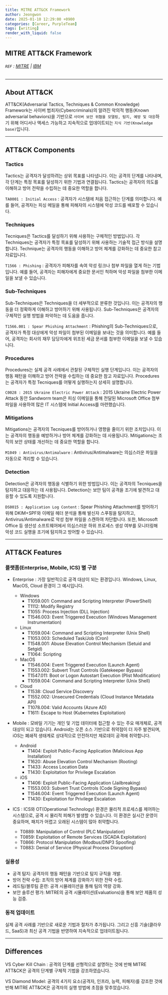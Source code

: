 ```yaml
---
title: MITRE ATT&CK Framework
author: Jeongwon
date: 2025-01-10 12:29:00 +0900
categories: [Career, PurpleTeam]
tags: [writing]
render_with_liquid: false
---
```

## MITRE ATT&CK Framework 

###### `REF` : [MITRE](https://attack.mitre.org/) | [IBM](https://www.ibm.com/think/topics/mitre-attack)

---
## About ATT&CK
 ATT&CK(Adversarial Tactics, Techniques & Common Knowledge) Framework는 사이버 범죄자(Cybercriminals)의 알려진 악의적 행동(Known adversarial behaviors)을 기반으로 `사이버 보안 위협을 모델링, 탐지, 예방 및 대응`하기 위해 어디서나 액세스 가능하고 지속적으로 업데이트되는 `지식 기반(Knowledge base)`입니다.

 
---
## ATT&CK Components


### Tactics
Tactics는 공격자가 달성하려는 상위 목표를 나타냅니다. 이는 공격의 단계를 나타내며, 각 단계는 특정 목표를 달성하기 위한 기법과 연결됩니다. Tactics는 공격자의 의도를 이해하고 방어 전략을 수립하는 데 중요한 역할을 합니다.

`TA0001 : Initial Access` : 공격자가 시스템에 처음 접근하는 단계를 의미합니다. 예를 들어, 공격자는 피싱 메일을 통해 피해자의 시스템에 악성 코드를 배포할 수 있습니다.


### Techniques
Tecniques은 Tactics를 달성하기 위해 사용하는 구체적인 방법입니다. 각 Techniques는 공격자가 특정 목표를 달성하기 위해 사용하는 기술적 접근 방식을 설명합니다. Technique는 공격자의 행동을 이해하고 방어 체계를 강화하는 데 중요한 참고 자료입니다.

`T1566 : Phishing` : 공격자가 피해자를 속여 악성 링크나 첨부 파일을 열게 하는 기법입니다. 예를 들어, 공격자는 피해자에게 중요한 문서인 척하며 악성 파일을 첨부한 이메일을 보낼 수 있습니다.


### Sub-Techniques
Sub-Techniques은 Techniques을 더 세부적으로 분류한 것입니다. 이는 공격자의 행동을 더 정확하게 이해하고 방어하기 위해 사용됩니다. Sub-Techniques은 공격자의 구체적인 실행 방법을 파악하는 데 도움을 줍니다.

`T1566.001 : Spear Phishing Attachment` : Phishing의 Sub-Techniques으로, 공격자가 특정 대상에게 악성 파일이 첨부된 이메일을 보내는 것을 의미합니다. 예를 들어, 공격자는 회사의 재무 담당자에게 위조된 세금 문서를 첨부한 이메일을 보낼 수 있습니다.


### Procedures
Procedures는 실제 공격 사례에서 관찰된 구체적인 실행 단계입니다. 이는 공격자의 행동 패턴을 이해하고 방어 전략을 수립하는 데 중요한 참고 자료입니다. Procedures는 공격자가 특정 Tecniques를 어떻게 실행하는지 상세히 설명합니다.

`C0028 : 2015 Ukraine Electric Power Attack` : 2015 Ukraine Electric Power Attack 동안 Sandworm team은 피싱 이메일을 통해 전달된 Microsoft Office 첨부 파일을 사용하여 많은 IT 시스템에 Initial Access를 마련했습니다. 


### Mitigations
Mitigations는 공격자의 Tecniques를 방어하거나 영향을 줄이기 위한 조치입니다. 이는 공격자의 행동을 예방하거나 방어 체계를 강화하는 데 사용됩니다. Mitigations는 조직의 보안 상태를 개선하는 데 중요한 역할을 합니다.

`M1049 : Antivirus/Antimalware` : Antivirus/Antimalware는 의심스러운 파일을 자동으로 격리할 수 있습니다.


### Detection
Detection은 공격자의 행동을 식별하기 위한 방법입니다. 이는 공격자의 Tecniques을 탐지하고 대응하는 데 사용됩니다. Detection는 보안 팀이 공격을 조기에 발견하고 대응할 수 있도록 지원합니다.

`DS0015 : Application Log Content` : Spear Phishing Attachment를 방어하기 위해 DKIM+SPF와 이메일 헤더 분석을 통해 발신자 스푸핑을 탐지하고, Antivirus/Antimalware로 악성 첨부 파일을 스캔하여 차단합니다. 또한, Microsoft Office 등 생산성 소프트웨어에서 의심스러운 하위 프로세스 생성 여부를 모니터링해 악성 코드 실행을 조기에 탐지하고 방어할 수 있습니다.

---
## ATT&CK Features

### 플랫폼(Enterprise, Mobile, ICS) 별 구분
-  Enterprise : 가장 일반적으로 공격 대상이 되는 환경입니다. Windows, Linux, MacOS, Cloud 환경이 그 예시입니다.
    - Windows
      - T1059.001: Command and Scripting Interpreter (PowerShell)
      - T1112: Modify Registry
      - T1055: Process Injection (DLL Injection)
      - T1546.003: Event Triggered Execution (Windows Management Instrumentation)
    - Linux
      - T1059.004: Command and Scripting Interpreter (Unix Shell)
      - T1053.003: Scheduled Task/Job (Cron)
      - T1548.001: Abuse Elevation Control Mechanism (Setuid and Setgid)
      - T1064: Scripting
    - MacOS
      - T1546.004: Event Triggered Execution (Launch Agent)
      - T1553.002: Subvert Trust Controls (Gatekeeper Bypass)
      - T1547.011: Boot or Logon Autostart Execution (Plist Modification)
      - T1059.004: Command and Scripting Interpreter (Unix Shell)
    - Cloud
      - T1538: Cloud Service Discovery
      - T1552.002: Unsecured Credentials (Cloud Instance Metadata API)
      - T1078.004: Valid Accounts (Azure AD)
      - T1611: Escape to Host (Kubernetes Exploitation)
    
  - Mobile : 모바일 기기는 개인 및 기업 데이터에 접근할 수 있는 주요 매개체로, 공격 대상이 되고 있습니다. Android는 오픈 소스 기반으로 취약점이 더 자주 발견되며, iOS는 폐쇄적 생태계로 상대적으로 안전하지만 제로데이 공격에 취약합니다.
    - Android
      - T1404: Exploit Public-Facing Application (Malicious App Installation)
      - T1620: Abuse Elevation Control Mechanism (Rooting)
      - T1433: Access Location Data
      - T1430: Exploitation for Privilege Escalation
    - iOS
      - T1406: Exploit Public-Facing Application (Jailbreaking)
      - T1553.003: Subvert Trust Controls (Code Signing Bypass)
      - T1546.004: Event Triggered Execution (Launch Agent)
      - T1430: Exploitation for Privilege Escalation

  - ICS : ICS와 OT(Operational Technology) 환경은 물리적 프로세스를 제어하는 시스템으로, 공격 시 물리적 피해가 발생할 수 있습니다. 이 환경은 실시간 운영이 중요하며, 패치가 어렵고 오래된 시스템이 많아 취약합니다.
    - T0889: Manipulation of Control (PLC Manipulation)
    - T0859: Exploitation of Remote Services (SCADA Exploitation)
    - T0866: Protocol Manipulation (Modbus/DNP3 Spoofing)
    - T0883: Denial of Service (Physical Process Disruption)
    
### 실용성
- 공격 탐지: 공격자의 행동 패턴을 기반으로 탐지 규칙을 개발.
- 방어 전략 수립: 조직의 방어 체계를 강화하기 위한 전략 수립.
- 레드팀/블루팀 훈련: 공격 시뮬레이션을 통해 팀의 역량 강화.
- 보안 솔루션 평가: MITRE의 공격 시뮬레이션(Evaluations)을 통해 보안 제품의 성능 검증.

### 동적 업데이트
실제 공격 사례를 기반으로 새로운 기법과 절차가 추가됩니다. 그리고 신흥 기술(클라우드, SaaS)과 최신 공격 기법을 반영하여 지속적으로 업데이트됩니다.

---
## Differences
VS Cyber Kill Chain : 공격의 단계를 선형적으로 설명하는 것에 반해 MITRE ATT&CK은 공격의 단계별 구체적 기법을 강조하였습니다.

VS Diamond Model: 공격의 4가지 요소(공격자, 인프라, 능력, 피해자)를 강조한 것에 반해 MITRE ATT&CK은 공격자의 실행 방법에 초점을 맞추었습니다.

 

 



 

 

 




